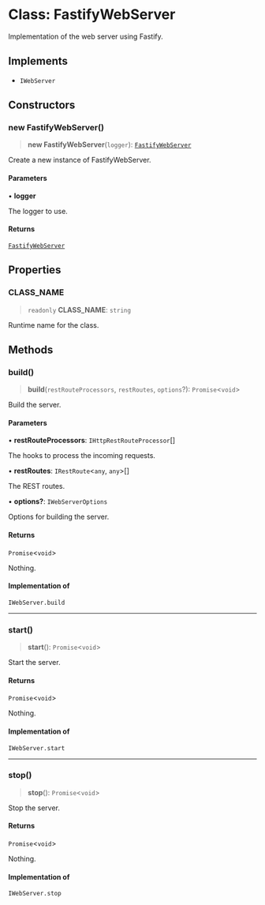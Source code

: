 # Class: FastifyWebServer

Implementation of the web server using Fastify.

## Implements

- `IWebServer`

## Constructors

### new FastifyWebServer()

> **new FastifyWebServer**(`logger`): [`FastifyWebServer`](FastifyWebServer.md)

Create a new instance of FastifyWebServer.

#### Parameters

• **logger**

The logger to use.

#### Returns

[`FastifyWebServer`](FastifyWebServer.md)

## Properties

### CLASS\_NAME

> `readonly` **CLASS\_NAME**: `string`

Runtime name for the class.

## Methods

### build()

> **build**(`restRouteProcessors`, `restRoutes`, `options`?): `Promise`\<`void`\>

Build the server.

#### Parameters

• **restRouteProcessors**: `IHttpRestRouteProcessor`[]

The hooks to process the incoming requests.

• **restRoutes**: `IRestRoute`\<`any`, `any`\>[]

The REST routes.

• **options?**: `IWebServerOptions`

Options for building the server.

#### Returns

`Promise`\<`void`\>

Nothing.

#### Implementation of

`IWebServer.build`

***

### start()

> **start**(): `Promise`\<`void`\>

Start the server.

#### Returns

`Promise`\<`void`\>

Nothing.

#### Implementation of

`IWebServer.start`

***

### stop()

> **stop**(): `Promise`\<`void`\>

Stop the server.

#### Returns

`Promise`\<`void`\>

Nothing.

#### Implementation of

`IWebServer.stop`
